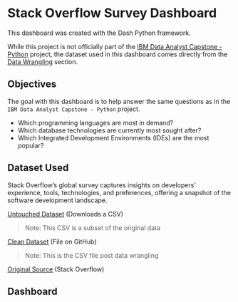 # Stack Overflow Survey Dashboard

This dashboard was created with the Dash Python framework. 

While this project is not officially part of the [IBM Data Analyst Capstone - Python](https://github.com/FaiLuReH3Ro/ibm-da-capstone-py) project, the dataset used in this dashboard comes directly from the [Data Wrangling](https://github.com/FaiLuReH3Ro/data-wrangling-py) section.

## Objectives

The goal with this dashboard is to help answer the same questions as in the `IBM Data Analyst Capstone - Python` project.

* Which programming languages are most in demand?
* Which database technologies are currently most sought after?
* Which Integrated Development Environments (IDEs) are the most popular?

## Dataset Used

Stack Overflow’s global survey captures insights on developers’ experience, tools, technologies, and preferences, offering a snapshot of the software development landscape.

[Untouched Dataset](https://cf-courses-data.s3.us.cloud-object-storage.appdomain.cloud/n01PQ9pSmiRX6520flujwQ/survey-data.csv) (Downloads a CSV)

> Note: This CSV is a subset of the original data

[Clean Dataset](https://github.com/FaiLuReH3Ro/data-wrangling-py/blob/main/clean_survey_data.csv) (File on GitHub)

> Note: This is the CSV file post data wrangling 

[Original Source](https://stackoverflow.blog/2024/08/06/2024-developer-survey/) (Stack Overflow)

## Dashboard
